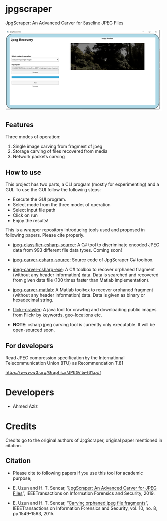 
# jpgscraper
JpgScraper: An Advanced Carver for Baseline JPEG Files

<p align="center">
     <img alt="sampleGUIscreenshot" src="./images/SampleScreenshot.png" width="500">
</p>


## Features
Three modes of operation:
1) Single image carving from fragment of jpeg
2) Storage carving of files recovered from media
3) Network packets carving

## How to use
This project has two parts, a CLI program (mostly for experimenting) and a GUI. To use the GUI follow the following steps:
* Execute the GUI program.
* Select mode from the three modes of operation
* Select input file path
* Click on run
* Enjoy the results!



This is a wrapper repository introducing tools used and proposed in following papers. Please cite properly.
* [jpeg-classifier-csharp-source](https://github.com/euzun/jpgscraper/tree/master/jpeg-classifier-csharp-source): A C# tool to discriminate encoded JPEG data from 993 different file data types. Coming soon!
* [jpeg-carver-csharp-source](https://github.com/euzun/jpgscraper/tree/master/jpeg-carver-csharp-source): Source code of JpgScraper C# toolbox.
* [jpeg-carver-csharp-exe](https://github.com/euzun/jpeg-carver-csharp): A C# toolbox to recover orphaned fragment (without any header information) data. Data is searched and recovered from given data file (100 times faster than Matlab implementation).
* [jpeg-carver-matlab](https://github.com/euzun/jpeg-carver-matlab): A Matlab toolbox to recover orphaned fragment (without any header information) data. Data is given as binary or hexadecimal string.
* [flickr-crawler](https://github.com/euzun/flickr-crawler): A java tool for crawling and downloading public images from Flickr by keywords, geo-locations etc.

* **NOTE**: csharp jpeg carving tool is currently only executable. It will be open-sourced soon.





## For developers

Read JPEG compression specification by the International Telecommunication Union (ITU) as Recommendation T.81

https://www.w3.org/Graphics/JPEG/itu-t81.pdf

# Developers
- Ahmed Aziz             <br />

# Credits
Credits go to the original authors of JpgScraper, original paper mentioned in citation.

## Citation
* Please cite to following papers if you use this tool for academic purpose;

* E. Uzun and H. T. Sencar, “[JpgScraper: An Advanced Carver for JPEG Files](https://doi.org/10.1109/TIFS.2019.2953382)”, IEEETransactions on Information Forensics and Security, 2019.

* E. Uzun and H. T. Sencar, “[Carving orphaned jpeg file fragments](https://www.researchgate.net/publication/275044127_Carving_Orphaned_JPEG_File_Fragments)”, IEEETransactions on Information Forensics and Security, vol. 10, no. 8, pp.1549–1563, 2015.

